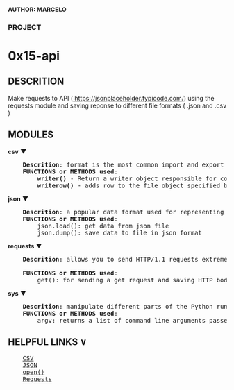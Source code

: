 ### <small>AUTHOR: MARCELO</small>
### PROJECT
<h1>0x15-api</h1>

## DESCRITION
<p>Make requests to API (<a href="https://jsonplaceholder.typicode.com/">
https://jsonplaceholder.typicode.com/</a>) using the requests module and saving reponse to different file formats ( .json and .csv )</p>

## MODULES

<b>csv</b> &#9660;
<pre>
	<b>Descrition</b>: format is the most common import and export format for spreadsheets and databases.
	<b>FUNCTIONS or METHODS used</b>:
		<b>writer()</b> - Return a writer object responsible for converting the user’s data into delimited strings on the given file-like object. csvfile can be any object with a write() method
		<b>writerow()</b> - adds row to the file object specified by writer
</pre>

<b>json</b> &#9660;
<pre>
	<b>Descrition</b>: a popular data format used for representing structured data.
	<b>FUNCTIONS or METHODS used</b>:
		json.load(): get data from json file
		json.dump(): save data to file in json format
</pre>
<b>requests</b> &#9660;
<pre>
	<b>Descrition</b>: allows you to send HTTP/1.1 requests extremely easily

	<b>FUNCTIONS or METHODS used</b>: 
		get(): for sending a get request and saving HTTP body response
</pre>

<b>sys</b> &#9660;
<pre>
	<b>Descrition</b>: manipulate different parts of the Python runtime environment.
	<b>FUNCTIONS or METHODS used</b>:
		argv: returns a list of command line arguments passed to a Python script.
</pre>


## HELPFUL LINKS &#8744;
<pre>
    <a  href="https://docs.python.org/3/library/csv.html">CSV</a>
    <a  href="https://www.programiz.com/python-programming/json">JSON</a>
    <a  href="https://www.programiz.com/python-programming/methods/built-in/open">open()</a>
    <a  href="https://requests.readthedocs.io/en/master/">Requests</a>
</pre>
